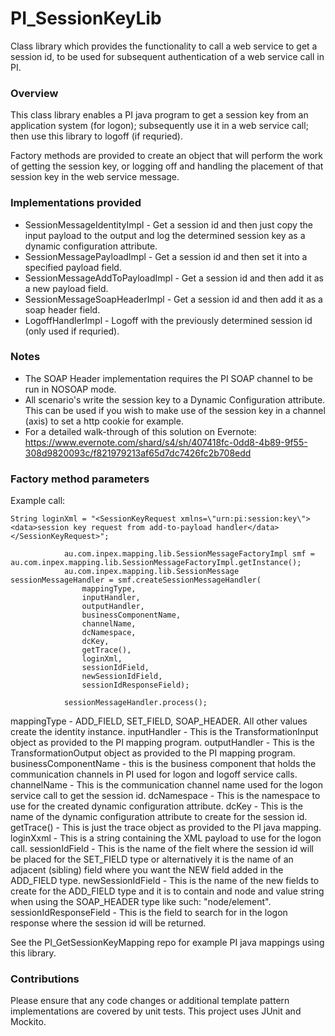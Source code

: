 PI_SessionKeyLib
================

Class library which provides the functionality to call a web service to get a session id, to be used for subsequent authentication of a web service call in PI.

### Overview
This class library enables a PI java program to get a session key from an application system (for logon); subsequently use it in a web service call; then use this library to logoff (if requried).

Factory methods are provided to create an object that will perform the work of getting the session key, or logging off and handling the placement of that session key in the web service message.

### Implementations provided
 - SessionMessageIdentityImpl - Get a session id and then just copy the input payload to the output and log the determined session key as a dynamic configuration attribute.
 - SessionMessagePayloadImpl - Get a session id and then set it into a specified payload field.
 - SessionMessageAddToPayloadImpl - Get a session id and then add it as a new payload field.
 - SessionMessageSoapHeaderImpl - Get a session id and then add it as a soap header field.
 - LogoffHandlerImpl - Logoff with the previously determined session id (only used if requried).


### Notes
 - The SOAP Header implementation requires the PI SOAP channel to be run in NOSOAP mode.
 -  All scenario's write the session key to a Dynamic Configuration attribute. This can be used if you wish to make use of the session key in a channel (axis) to set a http cookie for example.
 - For a detailed walk-through of this solution on Evernote: https://www.evernote.com/shard/s4/sh/407418fc-0dd8-4b89-9f55-308d9820093c/f821979213af65d7dc7426fc2b708edd

### Factory method parameters

Example call:
```
String loginXml = "<SessionKeyRequest xmlns=\"urn:pi:session:key\"><data>session key request from add-to-payload handler</data></SessionKeyRequest>";
			
			au.com.inpex.mapping.lib.SessionMessageFactoryImpl smf = au.com.inpex.mapping.lib.SessionMessageFactoryImpl.getInstance();
			au.com.inpex.mapping.lib.SessionMessage sessionMessageHandler = smf.createSessionMessageHandler(
				mappingType,
				inputHandler,
				outputHandler,
				businessComponentName,
				channelName,
				dcNamespace,
				dcKey,
				getTrace(),
				loginXml,
				sessionIdField,
				newSessionIdField,
				sessionIdResponseField);
			
			sessionMessageHandler.process();
```

mappingType - ADD\_FIELD, SET\_FIELD, SOAP\_HEADER. All other values create the identity instance.
inputHandler - This is the TransformationInput object as provided to the PI mapping program.
outputHandler - This is the TransformationOutput object as provided to the PI mapping program.
businessComponentName - this is the business component that holds the communication channels in PI used for logon and logoff service calls.
channelName - This is the communication channel name used for the logon service call to get the session id.
dcNamespace - This is the namespace to use for the created dynamic configuration attribute.
dcKey - This is the name of the dynamic configuration attribute to create for the session id.
getTrace() - This is just the trace object as provided to the PI java mapping.
loginXxml - This is a string containing the XML payload to use for the logon call.
sessionIdField - This is the name of the fielt where the session id will be placed for the SET\_FIELD type or alternatively it is the name of an adjacent (sibling) field where you want the NEW field added in the ADD\_FIELD type.
newSessionIdField - This is the name of the new fields to create for the ADD\_FIELD type and it is to contain and node and value string when using the SOAP_HEADER type like such: "node/element".
sessionIdResponseField - This is the field to search for in the logon response where the session id will be returned.


See the PI_GetSessionKeyMapping repo for example PI java mappings using this library.

### Contributions
Please ensure that any code changes or additional template pattern implementations are covered by unit tests. This project uses JUnit and Mockito.
